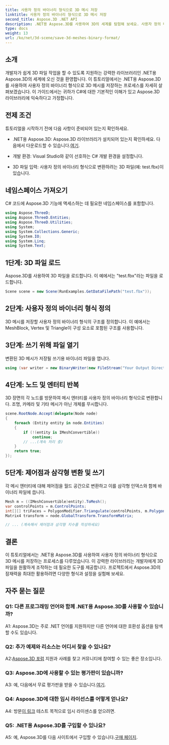 ```yaml
---
title: 사용자 정의 바이너리 형식으로 3D 메시 저장
linktitle: 사용자 정의 바이너리 형식으로 3D 메시 저장
second_title: Aspose.3D .NET API
description: .NET용 Aspose.3D를 사용하여 3D의 세계를 탐험해 보세요. 사용자 정의 바이너리 형식으로 메시를 저장하는 방법을 알아보세요.
type: docs
weight: 13
url: /ko/net/3d-scene/save-3d-meshes-binary-format/
---
```

## 소개

개발자가 쉽게 3D 파일 작업을 할 수 있도록 지원하는 강력한 라이브러리인 .NET용 Aspose.3D의 세계에 오신 것을 환영합니다. 이 튜토리얼에서는 .NET용 Aspose.3D를 사용하여 사용자 정의 바이너리 형식으로 3D 메시를 저장하는 프로세스를 자세히 살펴보겠습니다. 이 가이드에서는 귀하가 C#에 대한 기본적인 이해가 있고 Aspose.3D 라이브러리에 익숙하다고 가정합니다.

## 전제 조건

튜토리얼을 시작하기 전에 다음 사항이 준비되어 있는지 확인하세요.

-  .NET용 Aspose.3D: Aspose.3D 라이브러리가 설치되어 있는지 확인하세요. 다음에서 다운로드할 수 있습니다.[여기](https://releases.aspose.com/3d/net/).

- 개발 환경: Visual Studio와 같이 선호하는 C# 개발 환경을 설정합니다.

- 3D 파일 입력: 사용자 정의 바이너리 형식으로 변환하려는 3D 파일(예: test.fbx)이 있습니다.

## 네임스페이스 가져오기

C# 코드에 Aspose.3D 기능에 액세스하는 데 필요한 네임스페이스를 포함합니다.

```csharp
using Aspose.ThreeD;
using Aspose.ThreeD.Entities;
using Aspose.ThreeD.Utilities;
using System;
using System.Collections.Generic;
using System.IO;
using System.Linq;
using System.Text;
```

## 1단계: 3D 파일 로드

Aspose.3D를 사용하여 3D 파일을 로드합니다. 이 예에서는 "test.fbx"라는 파일을 로드합니다.

```csharp
Scene scene = new Scene(RunExamples.GetDataFilePath("test.fbx"));
```

## 2단계: 사용자 정의 바이너리 형식 정의

3D 메시를 저장할 사용자 정의 바이너리 형식의 구조를 정의합니다. 이 예에서는 MeshBlock, Vertex 및 Triangle이 구성 요소로 포함된 구조를 사용합니다.

## 3단계: 쓰기 위해 파일 열기

변환된 3D 메시가 저장될 쓰기용 바이너리 파일을 엽니다.

```csharp
using (var writer = new BinaryWriter(new FileStream("Your Output Directory" + "Save3DMeshesInCustomBinaryFormat_out", FileMode.Create, FileAccess.Write)))
```

## 4단계: 노드 및 엔터티 반복

3D 장면의 각 노드를 방문하여 메시 엔터티를 사용자 정의 바이너리 형식으로 변환합니다. 조명, 카메라 및 기타 메시가 아닌 개체를 무시합니다.

```csharp
scene.RootNode.Accept(delegate(Node node)
{
    foreach (Entity entity in node.Entities)
    {
        if (!(entity is IMeshConvertible))
            continue;
        // ...(계속 처리 중)
    }
    return true;
});
```

## 5단계: 제어점과 삼각형 변환 및 쓰기

각 메시 엔터티에 대해 제어점을 월드 공간으로 변환하고 이를 삼각형 인덱스와 함께 바이너리 파일에 씁니다.

```csharp
Mesh m = ((IMeshConvertible)entity).ToMesh();
var controlPoints = m.ControlPoints;
int[][] triFaces = PolygonModifier.Triangulate(controlPoints, m.Polygons);
Matrix4 transform = node.GlobalTransform.TransformMatrix;

// ... (계속해서 제어점과 삼각형 지수를 작성하세요)
```

## 결론

이 튜토리얼에서는 .NET용 Aspose.3D를 사용하여 사용자 정의 바이너리 형식으로 3D 메시를 저장하는 프로세스를 다루었습니다. 이 강력한 라이브러리는 개발자에게 3D 파일을 원활하게 조작하는 데 필요한 도구를 제공합니다. 프로젝트에서 Aspose.3D의 잠재력을 최대한 활용하려면 다양한 형식과 설정을 실험해 보세요.

## 자주 묻는 질문

### Q1: 다른 프로그래밍 언어와 함께 .NET용 Aspose.3D를 사용할 수 있습니까?

A1: Aspose.3D는 주로 .NET 언어를 지원하지만 다른 언어에 대한 호환성 옵션을 탐색할 수도 있습니다.

### Q2: 추가 예제와 리소스는 어디서 찾을 수 있나요?

 A2:[Aspose.3D 포럼](https://forum.aspose.com/c/3d/18) 지원과 사례를 찾고 커뮤니티에 참여할 수 있는 좋은 장소입니다.

### Q3: Aspose.3D에 사용할 수 있는 평가판이 있습니까?

 A3: 예, 다음에서 무료 평가판을 받을 수 있습니다.[여기](https://releases.aspose.com/).

### Q4: Aspose.3D에 대한 임시 라이선스를 어떻게 얻나요?

 A4: 방문[이 링크](https://purchase.aspose.com/temporary-license/) 테스트 목적으로 임시 라이센스를 얻으려면.

### Q5: .NET용 Aspose.3D를 구입할 수 있나요?

 A5: 예, Aspose.3D를 다음 사이트에서 구입할 수 있습니다.[구매 페이지](https://purchase.aspose.com/buy).
